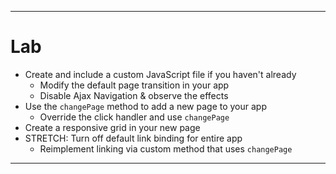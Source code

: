 <!--
{
	"title": "Lab",
	"sidebar": false,
	"theme": "jquery-mobile",
	"plugins": [ "jquerymobile" ]
}
-->
---
<!-- { "section": "Lab" } -->

# Lab

* Create and include a custom JavaScript file if you haven't already
	* Modify the default page transition in your app
	* Disable Ajax Navigation & observe the effects
* Use the ```changePage``` method to add a new page to your app
  * Override the click handler and use ```changePage```
* Create a responsive grid in your new page
* STRETCH: Turn off default link binding for entire app
  * Reimplement linking via custom method that uses ```changePage```

---
